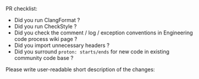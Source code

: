 PR checklist:
- Did you run ClangFormat ?
- Did you run CheckStyle ?
- Did you check the comment / log / exception conventions in Engineering code process wiki page ?
- Did you import unnecessary headers ?
- Did you surround `proton: starts/ends` for new code in existing community code base ?

Please write user-readable short description of the changes:
